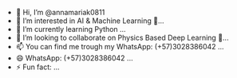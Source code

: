 - 👋 Hi, I’m @annamariak0811
- 👀 I’m interested in AI & Machine Learning 🚀...
- 🌱 I’m currently learning Python ...
- 💞️ I’m looking to collaborate on Physics Based Deep Learning 🚀...
- 📫  You can find me trough my WhatsApp:   (+57)3028386042  ...
- 😄 WhatsApp:   (+57)3028386042 ...
- ⚡ Fun fact: ...

<!---
annamariak0811/annamariak0811 is a ✨ special ✨ repository because its `README.md` (this file) appears on your GitHub profile.
You can click the Preview link to take a look at your changes.
--->
